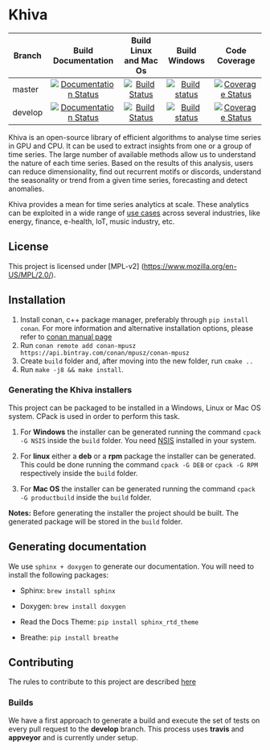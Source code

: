 # Khiva

| Branch        | Build Documentation                                                                                                                           | Build Linux and Mac Os                                                                                            |  Build Windows                                                                                                                                          | Code Coverage                                                                                                                    |
| ------------- |:---------------------------------------------------------------------------------------------------------------------------------------------:|:-----------------------------------------------------------------------------------------------------------------:|:-------------------------------------------------------------------------------------------------------------------------------------------------------:|:--------------------------------------------------------------------------------------------------------------------------------:|
| master        | [![Documentation Status](https://readthedocs.org/projects/khiva/badge/?version=latest)](https://khiva.readthedocs.io/en/latest/?badge=latest) | [![Build Status](https://travis-ci.com/shapelets/khiva.svg?branch=master)](https://travis-ci.com/shapelets/khiva) | [![Build status](https://ci.appveyor.com/api/projects/status/2oiggqcufnl3iddd/branch/master?svg=true)](https://ci.appveyor.com/project/shapelets/khiva) |[![Coverage Status](https://codecov.io/gh/shapelets/khiva/branch/master/graph/badge.svg)](https://codecov.io/gh/shapelets/khiva)  |
| develop       | [![Documentation Status](https://readthedocs.org/projects/khiva/badge/?version=latest)](https://khiva.readthedocs.io/en/latest/?badge=latest) | [![Build Status](https://travis-ci.com/shapelets/khiva.svg?branch=develop)](https://travis-ci.com/shapelets/khiva)| [![Build status](https://ci.appveyor.com/api/projects/status/2oiggqcufnl3iddd/branch/develop?svg=true)](https://ci.appveyor.com/project/shapelets/khiva)|[![Coverage Status](https://codecov.io/gh/shapelets/khiva/branch/develop/graph/badge.svg)](https://codecov.io/gh/shapelets/khiva) |

Khiva is an open-source library of efficient algorithms to analyse time series in GPU and CPU. It can be used to extract insights from one or a group of time series. The large number of available methods allow us to understand the nature of each time series. Based on the results of this analysis, users can reduce dimensionality, find out recurrent motifs or discords, understand the seasonality or trend from a given time series, forecasting and detect anomalies.

Khiva provides a mean for time series analytics at scale. These analytics can be exploited in a wide range of [use cases](https://github.com/shapelets/khiva-use-cases)  across several industries, like energy, finance, e-health, IoT, music industry, etc.

## License

This project is licensed under [MPL-v2] (https://www.mozilla.org/en-US/MPL/2.0/).

## Installation
1. Install conan, c++ package manager, preferably through `pip install conan`.  For more information and alternative installation options, please refer to [conan manual page](http://docs.conan.io/en/latest/installation.html)
2. Run `conan remote add conan-mpusz https://api.bintray.com/conan/mpusz/conan-mpusz`
3. Create `build` folder and, after moving into the new folder, run `cmake ..` 
4. Run `make -j8 && make install`.

### Generating the Khiva installers
This project can be packaged to be installed in a Windows, Linux or Mac OS system. CPack is used in order to perform this task.
1. For **Windows** the installer can be generated running the command `cpack -G NSIS` inside the `build` folder. You need [NSIS](http://nsis.sourceforge.net/Download) installed in your system.
2. For **linux** either a **deb** or a **rpm** package the installer can be generated. This could be done running the command `cpack -G DEB` or `cpack -G RPM` respectively inside the `build` folder.

3. For **Mac OS** the installer can be generated running the command `cpack -G productbuild` inside the `build` folder.

**Notes:** Before generating the installer the project should be built. The generated package will be stored in the `build` folder.

## Generating documentation

We use `sphinx + doxygen` to generate our documentation. You will need to install the following packages:

* Sphinx: `brew install sphinx`

* Doxygen: `brew install doxygen`

* Read the Docs Theme: `pip install sphinx_rtd_theme`

* Breathe: `pip install breathe`

## Contributing

The rules to contribute to this project are described [here](CONTRIBUTING.md)

### Builds
We have a first approach to generate a build and execute the set of tests on every pull request to the **develop** branch. This process uses **travis** and **appveyor** and is currently under setup.
